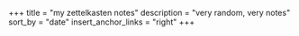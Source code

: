 +++
title = "my zettelkasten notes"
description = "very random, very notes"
sort_by = "date"
insert_anchor_links = "right"
+++